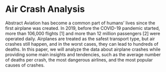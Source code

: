 # Air Crash Analysis
Abstract
Aviation has become a common part of humans’ lives since the first airplane was created. In
2019, before the COVID-19 pandemic started, more than 106,000 flights [1] and more than
12 million passengers [2] were operated daily. Airplanes are treated as the safest transport
type, but air crashes still happen, and in the worst cases, they can lead to hundreds of deaths.
In this paper, we will analyze the data about airplane crashes while providing some main
insights and tendencies, such as the average number of deaths per crash, the most dangerous
airlines, and the most popular causes of crashes.
